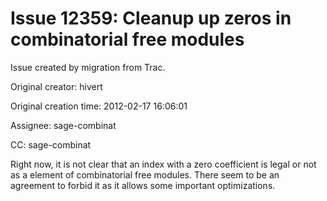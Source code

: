# Issue 12359: Cleanup up zeros in combinatorial free modules

Issue created by migration from Trac.

Original creator: hivert

Original creation time: 2012-02-17 16:06:01

Assignee: sage-combinat

CC:  sage-combinat

Right now, it is not clear that an index with a zero coefficient is legal or not as a element of combinatorial free modules. There seem to be an agreement to forbid it as it allows some important optimizations.  
